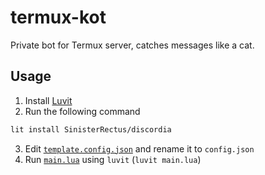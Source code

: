 # termux-kot
Private bot for Termux server, catches messages like a cat.

## Usage

1. Install [Luvit](https://luvit.io)
2. Run the following command
```bash
lit install SinisterRectus/discordia
```
3. Edit [`template.config.json`](/template.config.json) and rename it to `config.json`
4. Run [`main.lua`](/main.lua) using `luvit` (`luvit main.lua`)
